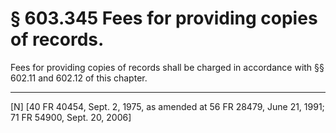 # § 603.345   Fees for providing copies of records.

Fees for providing copies of records shall be charged in accordance with §§ 602.11 and 602.12 of this chapter. 



---

[N] [40 FR 40454, Sept. 2, 1975, as amended at 56 FR 28479, June 21, 1991; 71 FR 54900, Sept. 20, 2006]




